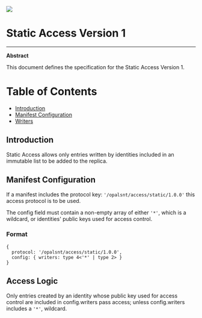 ![](https://img.shields.io/badge/status-wip-orange.svg?style=flat-square)

# Static Access Version 1

-----

**Abstract**

This document defines the specification for the Static Access Version 1.

# Table of Contents

- [Introduction](#introduction)
- [Manifest Configuration](#manifest-configuration)
- [Writers](#writers)

## Introduction

Static Access allows only entries written by identities included in an immutable list to be added to the replica.

## Manifest Configuration

If a manifest includes the protocol key: `'/opalsnt/access/static/1.0.0'` this access protocol is to be used. 

The config field must contain a non-empty array of either `'*'`, which is a wildcard, or identities' public keys used for access control.

### Format

```
{
  protocol: '/opalsnt/access/static/1.0.0',
  config: { writers: type 4<'*' | type 2> }
}
```

## Access Logic

Only entries created by an identity whose public key used for access control are included in config.writers pass access; unless config.writers includes a `'*'`, wildcard.
